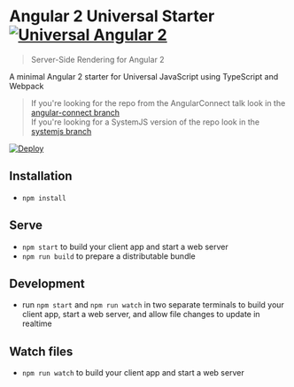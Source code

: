 # Angular 2 Universal Starter [![Universal Angular 2](https://img.shields.io/badge/universal-angular2-brightgreen.svg?style=flat)](https://github.com/angular/universal) 
> Server-Side Rendering for Angular 2

A minimal Angular 2 starter for Universal JavaScript using TypeScript and Webpack

> If you're looking for the repo from the AngularConnect talk look in the [angular-connect branch](https://github.com/angular/universal-starter/tree/angular-connect)  
If you're looking for a SystemJS version of the repo look in the [systemjs branch](https://github.com/angular/universal-starter/tree/systemjs)

[![Deploy](https://www.herokucdn.com/deploy/button.svg)](https://heroku.com/deploy)

## Installation

* `npm install`

## Serve

* `npm start` to build your client app and start a web server
* `npm run build` to prepare a distributable bundle

## Development
* run `npm start` and `npm run watch` in two separate terminals to build your client app, start a web server, and allow file changes to update in realtime

## Watch files
* `npm run watch` to build your client app and start a web server

